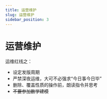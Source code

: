 ```yaml
---
title: 运营维护
slug: 运营维护
sidebar_position: 3
---
```



# 运营维护

运维红线之：

- 设定发版周期
- 严禁深夜运维，大可不必强求“今日事今日毕”
- 删除、覆盖性质的操作前，朗读指令并思考
- <del>不要参加数学建模</del>

